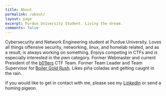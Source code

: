 ```yaml
---
title: About
permalink: /about/
layout: page
excerpt: Purdue University Student. Living the dream.
comments: false
---
```


Cybersecurity and Network Engineering student at Purdue University. Loves all things offensive security, networking, linux, and homelab related, and as a result, is always working on something. Enjoys competing in CTFs and is especially interested in the pwn category. Former Webmaster and current President of the [b01lers](https://b01lers.com) CTF Team. Former Team Leader and Team Supervisor for [Boiler Gold Rush](https://www.purdue.edu/orientation/bgr/). Likes piña coladas and getting caught in the rain. 

If you would like to get in contact with me, please see my [LinkedIn](https://linkedin.com/in/gabrielsamide) or send a homing pigeon. 

